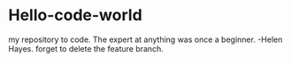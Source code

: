 # Hello-code-world
my repository to code.
The expert at anything was once a beginner. -Helen Hayes.
forget to delete the feature branch.
